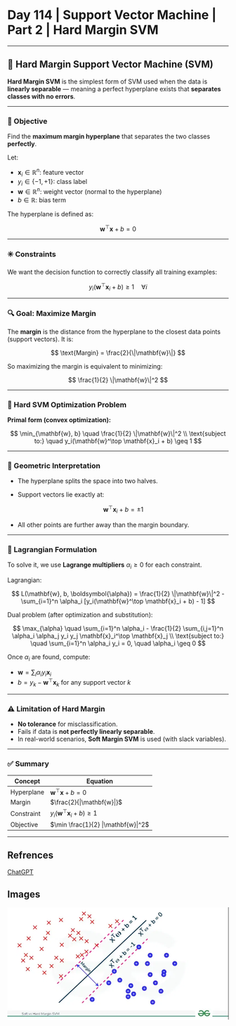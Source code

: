 # Day 114 | Support Vector Machine | Part 2 | Hard Margin SVM

---

## 🧠 Hard Margin Support Vector Machine (SVM)

**Hard Margin SVM** is the simplest form of SVM used when the data is **linearly separable** — meaning a perfect hyperplane exists that **separates classes with no errors**.

---

### 🎯 Objective

Find the **maximum margin hyperplane** that separates the two classes **perfectly**.

Let:

* $\mathbf{x}_i \in \mathbb{R}^n$: feature vector
* $y_i \in \{-1, +1\}$: class label
* $\mathbf{w} \in \mathbb{R}^n$: weight vector (normal to the hyperplane)
* $b \in \mathbb{R}$: bias term

The hyperplane is defined as:

$$
\mathbf{w}^\top \mathbf{x} + b = 0
$$

---

### ✳️ Constraints

We want the decision function to correctly classify all training examples:

$$
y_i(\mathbf{w}^\top \mathbf{x}_i + b) \geq 1 \quad \forall i
$$

---

### 🔍 Goal: Maximize Margin

The **margin** is the distance from the hyperplane to the closest data points (support vectors). It is:

$$
\text{Margin} = \frac{2}{\|\mathbf{w}\|}
$$

So maximizing the margin is equivalent to minimizing:

$$
\frac{1}{2} \|\mathbf{w}\|^2
$$

---

### 🧮 Hard SVM Optimization Problem

**Primal form (convex optimization):**

$$
\min_{\mathbf{w}, b} \quad \frac{1}{2} \|\mathbf{w}\|^2 \\
\text{subject to:} \quad y_i(\mathbf{w}^\top \mathbf{x}_i + b) \geq 1
$$

---

### 📐 Geometric Interpretation

* The hyperplane splits the space into two halves.
* Support vectors lie exactly at:

  $$
  \mathbf{w}^\top \mathbf{x}_i + b = \pm1
  $$
* All other points are further away than the margin boundary.

---

### 🧠 Lagrangian Formulation

To solve it, we use **Lagrange multipliers** $\alpha_i \geq 0$ for each constraint.

Lagrangian:

$$
L(\mathbf{w}, b, \boldsymbol{\alpha}) = \frac{1}{2} \|\mathbf{w}\|^2 - \sum_{i=1}^n \alpha_i [y_i(\mathbf{w}^\top \mathbf{x}_i + b) - 1]
$$

Dual problem (after optimization and substitution):

$$
\max_{\alpha} \quad \sum_{i=1}^n \alpha_i - \frac{1}{2} \sum_{i,j=1}^n \alpha_i \alpha_j y_i y_j \mathbf{x}_i^\top \mathbf{x}_j \\
\text{subject to:} \quad \sum_{i=1}^n \alpha_i y_i = 0, \quad \alpha_i \geq 0
$$

Once $\alpha_i$ are found, compute:

* $\mathbf{w} = \sum_i \alpha_i y_i \mathbf{x}_i$
* $b = y_k - \mathbf{w}^\top \mathbf{x}_k$ for any support vector $k$

---

### ⚠️ Limitation of Hard Margin

* **No tolerance** for misclassification.
* Fails if data is **not perfectly linearly separable**.
* In real-world scenarios, **Soft Margin SVM** is used (with slack variables).

---

### ✅ Summary

| Concept    | Equation                                       |
| ---------- | ---------------------------------------------- |
| Hyperplane | $\mathbf{w}^\top \mathbf{x} + b = 0$           |
| Margin     | $\frac{2}{\|\mathbf{w}\|}$                     |
| Constraint | $y_i(\mathbf{w}^\top \mathbf{x}_i + b) \geq 1$ |
| Objective  | $\min \frac{1}{2} \|\mathbf{w}\|^2$            |

---

## Refrences

[ChatGPT](https://chatgpt.com/)

## Images
![image](assets/image.webp)
